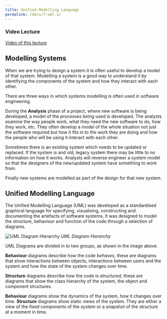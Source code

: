 ```yaml
---
title: Unified Modelling Language
permalink: /docs/7-uml-1/
---
```


### Video Lecture
[Video of this lecture](https://web.microsoftstream.com/video/62a2cc89-396b-487b-8580-6d7d5fa4a793)

## Modelling Systems

When we are trying to design a system it is often useful to develop a model of that system. Modelling a system is a good way to understand it by identifying the components of the system and how they interact with each other.  

There are three ways in which systems modelling is often used in software engineering.  

During the **Analysis** phase of a project, where new software is being developed, a model of the processes being used is developed. The analysts examine the way people work, what they need the new software to do, how they work, etc. They often develop a model of the whole situation not just the software required but how it fits in to the work they are doing and how the people who will be using it interact with each other.   

Sometimes there is an existing system which needs to be updated or replaced. If the system is and old, legacy system there may be little to no information on how it works. Analysts will reverse engineer a system model so that the designers of the new/updated system have something to work from.  

Finally new systems are modelled as part of the design for that new system.  

## Unified Modelling Language

The Unified Modelling Language (UML) was developed as a standardised graphical language for specifying, visualising, constructing and documenting the artefacts of software systems. It was designed to model the structure, behaviour and function of the code through a selection of diagrams.

![UML Diagram Hierarchy](https://ysjprog2.netlify.app/assets/img/topics/7uml/uml_overview.png)
*UML Diagram Hierarchy*  

UML Diagrams are divided in to two groups, as shown in the image above.  

**Behaviour** diagrams describe how the code *behaves*, these are diagrams that show interactions between objects, interactions between users and the system and how the state of the system changes over time.  

**Structure** diagrams describe how the code is *structured*, these are diagrams that show the class hierarchy of the system, the object and component structures.  

**Behaviour** diagrams show the dynamics of the system, how it changes over time. **Structure** diagrams show static views of the system. They are either a view of the fixed components of the system or a snapshot of the structure at a moment in time.  

